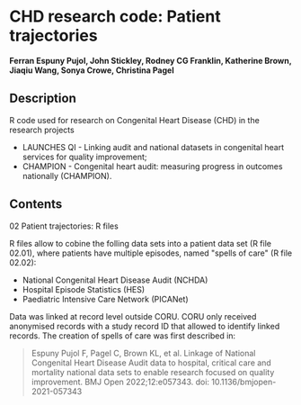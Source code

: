 # CHD research code: Patient trajectories

**Ferran Espuny Pujol, John Stickley, Rodney CG Franklin, Katherine Brown, Jiaqiu Wang, Sonya Crowe, Christina Pagel**

## Description

R code used for research on Congenital Heart Disease (CHD) in the research projects 

* LAUNCHES QI - Linking audit and national datasets in congenital heart services for quality improvement;
* CHAMPION - Congenital heart audit: measuring progress in outcomes nationally (CHAMPION).

## Contents

02 Patient trajectories: R files 

R files allow to cobine the folling data sets into a patient data set (R file 02.01), where patients have multiple episodes, named "spells of care" (R file 02.02):

* National Congenital Heart Disease Audit (NCHDA)
* Hospital Episode Statistics (HES)
* Paediatric Intensive Care Network (PICANet)

Data was linked at record level outside CORU. 
CORU only received anonymised records with a study record ID that allowed to identify linked records.
The creation of spells of care was first described in:
> Espuny Pujol F, Pagel C, Brown KL, et al. Linkage of National Congenital Heart Disease Audit data to hospital, critical care and mortality national data sets to enable research focused on quality improvement. BMJ Open 2022;12:e057343. doi: 10.1136/bmjopen-2021-057343
